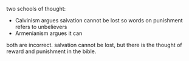 two schools of thought:
- Calvinism argues salvation cannot be lost so words on punishment refers to unbelievers
- Armenianism argues it can

both are incorrect. salvation cannot be lost, but there is the thought of reward and punishment in the bible.
